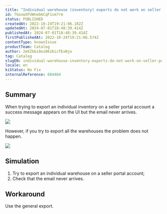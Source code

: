 ```yaml
---
title: "Individual warehouse (inventory) exports do not work on seller portal accounts"
id: 7GoxwXFUWnebmCqF1sm7rm
status: PUBLISHED
createdAt: 2022-10-24T19:21:06.182Z
updatedAt: 2024-07-01T18:48:39.414Z
publishedAt: 2024-07-01T18:48:39.414Z
firstPublishedAt: 2022-10-24T19:21:06.574Z
contentType: knownIssue
productTeam: Catalog
author: 2mXZkbi0oi061KicTExNjo
tag: Catalog
slugEN: individual-warehouse-inventory-exports-do-not-work-on-seller-portal-accounts
locale: en
kiStatus: No Fix
internalReference: 684464
---
```


## Summary



When trying to export an individual inventory on a seller portal account a success message appears on the UI but the email never arrives.

 ![](https://vtexhelp.zendesk.com/attachments/token/jZNSStiS1PxKHZpHPNmMrRKNl/?name=image.png)

However, if you try to export all the warehouses the problem does not happen.

 ![](https://vtexhelp.zendesk.com/attachments/token/xy8qVAYlE7VlMoSTge7HAVOaz/?name=image.png)



## Simulation



1. Try to export an individual warehouse on a seller portal account;
2. Check that the email never arrives.



## Workaround


Use the general export.

